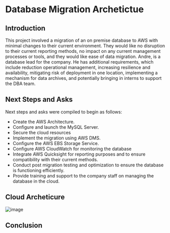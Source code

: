 # Database Migration Archetictue


## Introduction

This project involved a migration of an on premise database to AWS with minimal changes to their current environment. They would like no disruption to their current reporting methods, no impact on any current management processes or tools, and they would like ease of data migration. Andre, is a database lead for the company. He has additional requirements, which include reduction operational management, increasing resilience and availability, mitigating risk of deployment in one location, implementing a mechanism for data archives, and potentially bringing in interns to support the DBA team.


## Next Steps and Asks
Next steps and asks were compiled to begin as follows:

- Create the AWS Architecture.
- Configure and launch the MySQL Server.
- Secure the cloud resources
- Implement the migration using AWS DMS.
- Configure the AWS EBS Storage Service.
- Configure AWS CloudWatch for monitoring the database
- Integrate AWS Quicksight for reporting purposes and to ensure compatibility with their current methods.
- Conduct post migration testing and optimization to ensure the database is functioning efficiently.
- Provide training and support to the company staff on managing the database in the cloud.

## Cloud Archeticure

![image](https://github.com/dbriones49/Cloud-Projects/assets/143753667/f1a018e6-8b79-4ef0-9cb6-99f8c0cc4f67)








## Conclusion

